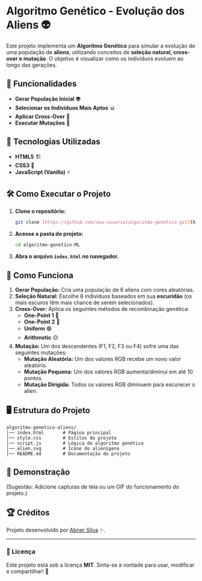 # Algoritmo Genético - Evolução dos Aliens 👽

Este projeto implementa um **Algoritmo Genético** para simular a evolução de uma população de **aliens**, utilizando conceitos de **seleção natural, cross-over e mutação**. O objetivo é visualizar como os indivíduos evoluem ao longo das gerações.

## 🚀 Funcionalidades

- **Gerar População Inicial** 👽
- **Selecionar os Indivíduos Mais Aptos** 📊
- **Aplicar Cross-Over** 🔀
- **Executar Mutações** 🧬

## 📌 Tecnologias Utilizadas

- **HTML5** 🏗️
- **CSS3** 🎨
- **JavaScript (Vanilla)** ⚡

## 🛠️ Como Executar o Projeto

1. **Clone o repositório:**
   ```sh
   git clone [https://github.com/seu-usuario/algoritmo-genetico.git](https://github.com/AbnerSLima/algoritmo-genetico-ML)
   ```
2. **Acesse a pasta do projeto:**
   ```sh
   cd algoritmo-genetico-ML
   ```
3. **Abra o arquivo ****`index.html`**** no navegador.**

## 📝 Como Funciona

1. **Gerar População:** Cria uma população de 6 aliens com cores aleatórias.
2. **Seleção Natural:** Escolhe 6 indivíduos baseados em sua **escuridão** (os mais escuros têm mais chance de serem selecionados).
3. **Cross-Over:** Aplica os seguintes métodos de recombinação genética:
   - **One-Point 1** 🔵
   - **One-Point 2** 🔴
   - **Uniform** 🟢
   - **Arithmetic** 🟡
4. **Mutação:** Um dos descendentes (F1, F2, F3 ou F4) sofre uma das seguintes mutações:
   - **Mutação Aleatória:** Um dos valores RGB recebe um novo valor aleatório.
   - **Mutação Pequena:** Um dos valores RGB aumenta/diminui em até 10 pontos.
   - **Mutação Dirigida:** Todos os valores RGB diminuem para escurecer o alien.

## 🖥️ Estrutura do Projeto

```
algoritmo-genetico-aliens/
│── index.html       # Página principal
│── style.css        # Estilos do projeto
│── script.js        # Lógica do algoritmo genético
│── alien.svg        # Ícone do alienígena
│── README.md        # Documentação do projeto
```

## 📸 Demonstração

(Sugestão: Adicione capturas de tela ou um GIF do funcionamento do projeto.)

## 🏆 Créditos

Projeto desenvolvido por [Abner Silva](https://github.com/AbnerSLima) ✨.

---

### 🔗 Licença

Este projeto está sob a licença **MIT**. Sinta-se à vontade para usar, modificar e compartilhar! 🚀

